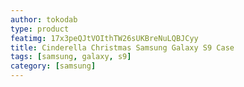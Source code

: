 ```yaml
---
author: tokodab
type: product
featimg: 17x3peQJtVOIthTW26sUKBreNuLQBJCyy
title: Cinderella Christmas Samsung Galaxy S9 Case
tags: [samsung, galaxy, s9]
category: [samsung]
---
```

